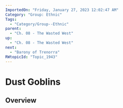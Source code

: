 ```yaml
---
ImportedOn: "Friday, January 27, 2023 12:02:47 AM"
Category: "Group: Ethnic"
Tags:
  - "Category/Group--Ethnic"
parent:
  - "Ch. 08 - The Wasted West"
up:
  - "Ch. 08 - The Wasted West"
next:
  - "Barony of Trenorra"
RWtopicId: "Topic_1943"
---
```

# Dust Goblins
## Overview
